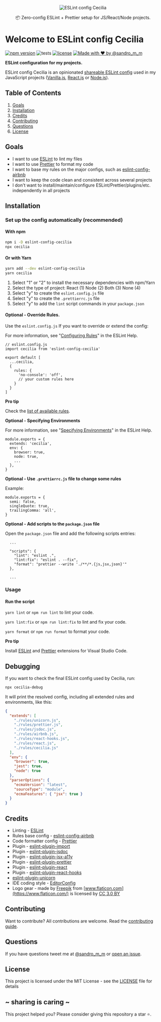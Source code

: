 <p align="center"><img src="https://i.imgur.com/De2l7rX.png" alt="ESLint config Cecilia" /></p>
<p align="center">📦 Zero-config ESLint + Prettier setup for JS/React/Node projects.</p>

# Welcome to ESLint config Cecilia

[![npm version](https://badge.fury.io/js/eslint-config-cecilia.svg)](https://badge.fury.io/js/eslint-config-cecilia)
![tests](https://github.com/SandroMiguel/eslint-config-cecilia/actions/workflows/tests.yml/badge.svg)
[![license](https://img.shields.io/badge/License-MIT-blue.svg?style=flat)](LICENSE)
[![Made with ❤️ by @sandro_m_m](https://img.shields.io/badge/made%20with%20%E2%9D%A4%EF%B8%8F%20by-@sandro__m__m-ff69b4)](https://github.com/SandroMiguel)

**ESLint configuration for my projects.**

ESLint config Cecilia is an opinionated
[shareable ESLint config](http://eslint.org/docs/developer-guide/shareable-configs.html)
used in my JavaScript projects ([Vanilla.js](http://vanilla-js.com/),
[React.js](https://reactjs.org/) or [Node.js](https://nodejs.org/)).

## Table of Contents

1. [Goals](#goals)
1. [Installation](#installation)
1. [Credits](#credits)
1. [Contributing](#contributing)
1. [Questions](#questions)
1. [License](#license)

## Goals

- I want to use [ESLint](https://eslint.org/) to lint my files
- I want to use [Prettier](https://www.npmjs.com/package/prettier) to format my code
- I want to base my rules on the major configs, such as [eslint-config-airbnb](https://www.npmjs.com/package/eslint-config-airbnb)
- I want to keep the code clean and consistent across several projects
- I don't want to install/maintain/configure ESLint/Prettier/plugins/etc. independently in all projects

## Installation

### Set up the config automatically (recommended)

#### With npm

```sh
npm i -D eslint-config-cecilia
npx cecilia
```

#### Or with Yarn

```sh
yarn add --dev eslint-config-cecilia
yarn cecilia
```

1. Select "1" or "2" to install the necessary dependencies with npm/Yarn
1. Select the type of project: React (1) Node (2) Both (3) None (4)
1. Select "y" to create the `eslint.config.js` file
1. Select "y" to create the `.prettierrc.js` file
1. Select "y" to add the `lint` script commands in your `package.json`

#### Optional - Override Rules.

Use the `eslint.config.js` If you want to override or extend the config:

For more information, see "[Configuring Rules](https://eslint.org/docs/user-guide/configuring#configuring-rules)" in the ESLint Help.

```
// eslint.config.js
import cecilia from 'eslint-config-cecilia'

export default [
  ...cecilia,
  {
    rules: {
      'no-console': 'off',
      // your custom rules here
    }
  }
]
```

**Pro tip**

Check the [list of available rules](https://eslint.org/docs/rules/).

**Optional - Specifying Environments**

For more information, see "[Specifying Environments](https://eslint.org/docs/user-guide/configuring#specifying-environments)" in the ESLint Help.

```
module.exports = {
  extends: 'cecilia',
  env: {
    browser: true,
    node: true,
    ...
  },
}
```

**Optional - Use `.prettierrc.js` file to change some rules**

Example:

```
module.exports = {
  semi: false,
  singleQuote: true,
  trailingComma: 'all',
}
```

**Optional - Add scripts to the `package.json` file**

Open the `package.json` file and add the following scripts entries:

```
  ...

  "scripts": {
    "lint": "eslint .",
    "lint:fix": "eslint . --fix",
    "format": "prettier --write './**/*.{js,jsx,json}'"
  },

  ...
```

### Usage

#### Run the script

`yarn lint` or `npm run lint` to lint your code.

`yarn lint:fix` or `npm run lint:fix` to lint and fix your code.

`yarn format` or `npm run format` to format your code.

**Pro tip**

Install
[ESLint](https://marketplace.visualstudio.com/items?itemName=dbaeumer.vscode-eslint)
and
[Prettier](https://marketplace.visualstudio.com/items?itemName=esbenp.prettier-vscode)
extensions for Visual Studio Code.

## Debugging

If you want to check the final ESLint config used by Cecilia, run:

```sh
npx cecilia-debug
```

It will print the resolved config, including all extended rules and environments, like this:

```json
{
  "extends": [
    "./rules/unicorn.js",
    "./rules/prettier.js",
    "./rules/jsdoc.js",
    "./rules/airbnb.js",
    "./rules/react-hooks.js",
    "./rules/react.js",
    "./rules/cecilia.js"
  ],
  "env": {
    "browser": true,
    "jest": true,
    "node": true
  },
  "parserOptions": {
    "ecmaVersion": "latest",
    "sourceType": "module",
    "ecmaFeatures": { "jsx": true }
  }
}
```

## Credits

- Linting - [ESLint](https://eslint.org/)
- Rules base config -
  [eslint-config-airbnb](https://www.npmjs.com/package/eslint-config-airbnb)
- Code formatter config - [Prettier](https://www.npmjs.com/package/prettier)
- Plugin -
  [eslint-plugin-import](https://www.npmjs.com/package/eslint-plugin-import)
- Plugin -
  [eslint-plugin-jsdoc](https://www.npmjs.com/package/eslint-plugin-jsdoc)
- Plugin -
  [eslint-plugin-jsx-a11y](https://www.npmjs.com/package/eslint-plugin-jsx-a11y)
- Plugin -
  [eslint-plugin-prettier](https://www.npmjs.com/package/eslint-plugin-prettier)
- Plugin -
  [eslint-plugin-react](https://www.npmjs.com/package/eslint-plugin-react)
- Plugin -
  [eslint-plugin-react-hooks](https://www.npmjs.com/package/eslint-plugin-react-hooks)
- [eslint-plugin-unicorn](https://www.npmjs.com/package/eslint-plugin-unicorn)
- IDE coding style - [EditorConfig](https://editorconfig.org/)
- Logo gear - made by [Freepik](http://www.freepik.com) from
  [www.flaticon.com](https://www.flaticon.com/) is licensed by
  [CC 3.0 BY](http://creativecommons.org/licenses/by/3.0/)

## Contributing

Want to contribute? All contributions are welcome. Read the
[contributing guide](CONTRIBUTING.md).

## Questions

If you have questions tweet me at [@sandro_m_m](https://twitter.com/sandro_m_m)
or [open an issue](../../issues/new).

## License

This project is licensed under the MIT License - see the [LICENSE](LICENSE) file
for details

## ~ sharing is caring ~

This project helped you? Please consider giving this repository a star :star:.
